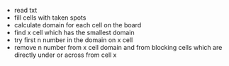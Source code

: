 - read txt
- fill cells with taken spots
- calculate domain for each cell on the board
- find x cell which has the smallest domain
- try first n number in the domain on x cell
- remove n number from x cell domain and from blocking cells which are directly under or across from cell x